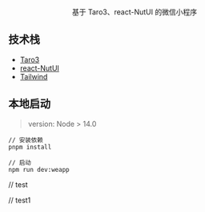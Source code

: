 
<div align="center">
基于 Taro3、react-NutUI 的微信小程序
</div>

## 技术栈
- [Taro3](https://nervjs.github.io/taro-docs/docs/)
- [react-NutUI](https://nutui.jd.com/taro/react/1x/#/zh-CN/guide/intro-react)
- [Tailwind](https://www.tailwindcss.cn/docs/configuration)
## 本地启动

> version: Node > 14.0


```
// 安装依赖
pnpm install

// 启动
npm run dev:weapp

```

// test

// test1
